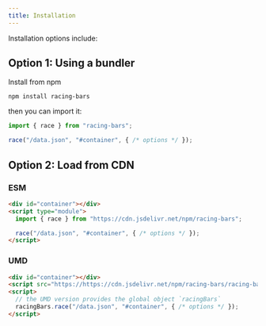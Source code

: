 ```yaml
---
title: Installation
---
```


Installation options include:

## Option 1: Using a bundler

Install from npm

```shell
npm install racing-bars
```

then you can import it:

<!-- prettier-ignore-start -->

```js
import { race } from "racing-bars";

race("/data.json", "#container", { /* options */ });
```


## Option 2: Load from CDN

### ESM

```html
<div id="container"></div>
<script type="module">
  import { race } from "https://cdn.jsdelivr.net/npm/racing-bars";

  race("/data.json", "#container", { /* options */ });
</script>
```

### UMD

```html
<div id="container"></div>
<script src="https://https://cdn.jsdelivr.net/npm/racing-bars/racing-bars.umd.js"></script>
<script>
  // the UMD version provides the global object `racingBars`
  racingBars.race("/data.json", "#container", { /* options */ });
</script>
```

<!-- prettier-ignore-end -->
